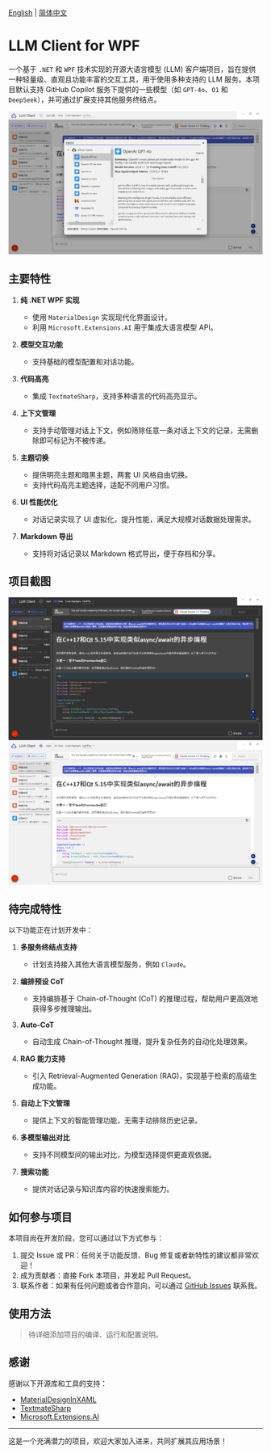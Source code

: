 [English](README.md) | [简体中文](README.zh-CN.md)

# LLM Client for WPF

一个基于 `.NET` 和 `WPF` 技术实现的开源大语言模型 (LLM) 客户端项目，旨在提供一种轻量级、直观且功能丰富的交互工具，用于使用多种支持的 LLM 服务。本项目默认支持 GitHub Copilot 服务下提供的一些模型（如 `GPT-4o`、`O1` 和 `DeepSeek`），并可通过扩展支持其他服务终结点。

![项目截图](images/model_selection.png)

## 主要特性

1. **纯 .NET WPF 实现**
   - 使用 `MaterialDesign` 实现现代化界面设计。
   - 利用 `Microsoft.Extensions.AI` 用于集成大语言模型 API。
   
2. **模型交互功能**
   - 支持基础的模型配置和对话功能。

3. **代码高亮**
   - 集成 `TextmateSharp`，支持多种语言的代码高亮显示。

4. **上下文管理**
   - 支持手动管理对话上下文，例如筛除任意一条对话上下文的记录，无需删除即可标记为不被传递。

5. **主题切换**
   - 提供明亮主题和暗黑主题，两套 UI 风格自由切换。
   - 支持代码高亮主题选择，适配不同用户习惯。

6. **UI 性能优化**
   - 对话记录实现了 UI 虚拟化，提升性能，满足大规模对话数据处理需求。

7. **Markdown 导出**
   - 支持将对话记录以 Markdown 格式导出，便于存档和分享。

## 项目截图
![项目截图](images/darkmode.png)
![项目截图](images/lightmode.png)

## 待完成特性

以下功能正在计划开发中：

1. **多服务终结点支持**
   - 计划支持接入其他大语言模型服务，例如 `Claude`。

2. **编排预设 CoT**
   - 支持编排基于 Chain-of-Thought (CoT) 的推理过程，帮助用户更高效地获得多步推理输出。

3. **Auto-CoT**
   - 自动生成 Chain-of-Thought 推理，提升复杂任务的自动化处理效果。

4. **RAG 能力支持**
   - 引入 Retrieval-Augmented Generation (RAG)，实现基于检索的高级生成功能。

5. **自动上下文管理**
   - 提供上下文的智能管理功能，无需手动排除历史记录。

6. **多模型输出对比**
   - 支持不同模型间的输出对比，为模型选择提供更直观依据。

7. **搜索功能**
   - 提供对话记录与知识库内容的快速搜索能力。

## 如何参与项目

本项目尚在开发阶段，您可以通过以下方式参与：

1. 提交 Issue 或 PR：任何关于功能反馈、Bug 修复或者新特性的建议都非常欢迎！
2. 成为贡献者：直接 Fork 本项目，并发起 Pull Request。
3. 联系作者：如果有任何问题或者合作意向，可以通过 [GitHub Issues](https://github.com/) 联系我。


## 使用方法

> 待详细添加项目的编译、运行和配置说明。

## 感谢

感谢以下开源库和工具的支持：

- [MaterialDesignInXAML](https://github.com/MaterialDesignInXAML/MaterialDesignInXamlToolkit)
- [TextmateSharp](https://github.com/microsoft/TextMateSharp)
- [Microsoft.Extensions.AI](https://learn.microsoft.com/en-us/dotnet/)

---

这是一个充满潜力的项目，欢迎大家加入进来，共同扩展其应用场景！
